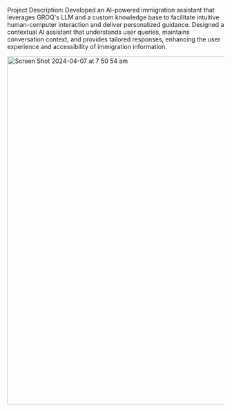 Project Description:
Developed an AI-powered immigration assistant that leverages GROQ's LLM and a custom knowledge base to facilitate intuitive human-computer interaction and deliver personalized guidance.
Designed a contextual AI assistant that understands user queries, maintains conversation context, and provides tailored responses, enhancing the user experience and accessibility of immigration information.


<img width="806" alt="Screen Shot 2024-04-07 at 7 50 54 am" src="https://github.com/supriyamk2/AskAva/assets/62048223/768d49dc-023e-45ca-a3f7-664265b6fd61">
